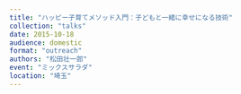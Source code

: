 ```yaml
---
title: "ハッピー子育てメソッド入門：子どもと一緒に幸せになる技術"
collection: "talks"
date: 2015-10-18
audience: domestic
format: "outreach"
authors: "松田壮一郎"
event: "ミックスサラダ"
location: "埼玉"
---
```

